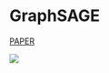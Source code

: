 # GraphSAGE
[PAPER](https://papers.nips.cc/paper/6703-inductive-representation-learning-on-large-graphs.pdf)


![](https://i.imgur.com/4JRS8iS.png)

